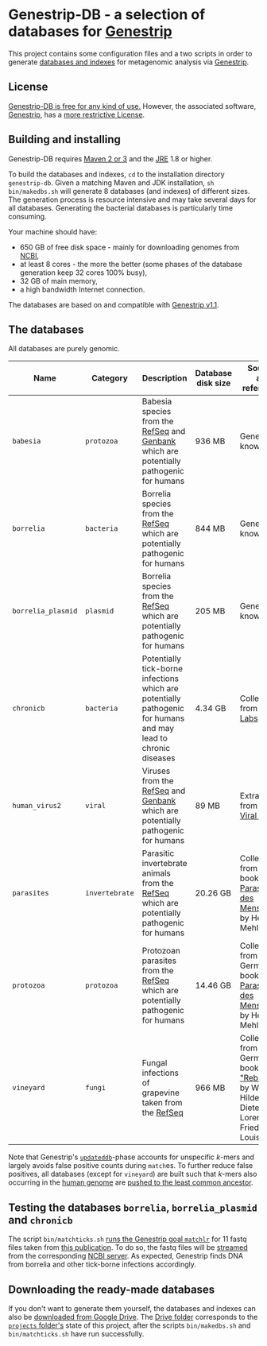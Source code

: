 **Genestrip-DB** - a selection of databases for [Genestrip](https://github.com/pfeiferd/genestrip)
===============================================
  
This project contains some configuration files and a two scripts in order to 
generate [databases and indexes](https://github.com/pfeiferd/genestrip/blob/master/README.md#generating-your-own-database) for metagenomic analysis via [Genestrip]([Genestrip](https://github.com/pfeiferd/genestrip).).

## License

[Genestrip-DB is free for any kind of use.](./LICENSE.txt) 
However, the associated software, [Genestrip](https://github.com/pfeiferd/genestrip), has a [more restrictive License](https://github.com/pfeiferd/genestrip#license). 

## Building and installing

Genestrip-DB requires [Maven 2 or 3](https://maven.apache.org/) and the [JRE](https://jdk.java.net/) 1.8 or higher.

To build the databases and indexes, `cd` to the installation directory `genestrip-db`. Given a matching Maven and JDK installation, `sh bin/makedbs.sh` 
will generate 8 databases (and indexes) of different sizes. The generation process is resource intensive and may take several days for all databases.
Generating the bacterial databases is particularly time consuming.

Your machine should have:
* 650 GB of free disk space - mainly for downloading genomes from [NCBI](https://www.ncbi.nlm.nih.gov/),
* at least 8 cores - the more the better (some phases of the database generation keep 32 cores 100% busy),
* 32 GB of main memory,
* a high bandwidth Internet connection.

The databases are based on and compatible with [Genestrip v1.1](https://github.com/pfeiferd/genestrip/releases/tag/v1.1).

## The databases

All databases are purely genomic.

| Name        | Category |Description | Database disk size   | Sources and references |
| ----------- | -----|------ | ----------- | ---------------------- |
| `babesia`     | `protozoa` | Babesia species from the [RefSeq](https://ftp.ncbi.nlm.nih.gov/refseq/release/) and [Genbank](https://ftp.ncbi.nlm.nih.gov/genomes/genbank/) which are potentially pathogenic for humans | 936 MB | General knowledge |
| `borrelia`   | `bacteria` | Borrelia species from the [RefSeq](https://ftp.ncbi.nlm.nih.gov/refseq/release/) which are potentially pathogenic for humans  | 844 MB | General knowledge |
| `borrelia_plasmid`    | `plasmid`  | Borrelia species from the [RefSeq](https://ftp.ncbi.nlm.nih.gov/refseq/release/) which are potentially pathogenic for humans  | 205 MB | General knowledge |
| `chronicb`    | `bacteria`  | Potentially tick-borne infections which are potentially pathogenic for humans and may lead to chronic diseases | 4.34 GB | Collected from [Armin Labs](https://arminlabs.com/en/services) |
| `human_virus2`    | `viral`  | Viruses from the [RefSeq](https://ftp.ncbi.nlm.nih.gov/refseq/release/) and [Genbank](https://ftp.ncbi.nlm.nih.gov/genomes/genbank/) which are potentially pathogenic for humans |89 MB | Extracted from the [Viral Zone](https://viralzone.expasy.org/678) |
| `parasites` | `invertebrate` | Parasitic invertebrate animals from the [RefSeq](https://ftp.ncbi.nlm.nih.gov/refseq/release/) which are potentially pathogenic for humans | 20.26 GB | Collected from the book ["Die Parasiten des Menschen"](https://link.springer.com/book/10.1007/978-3-662-65315-9) by Heinz Mehlhorn |
| `protozoa` | `protozoa` | Protozoan parasites from the [RefSeq](https://ftp.ncbi.nlm.nih.gov/refseq/release/) which are potentially pathogenic for humans | 14.46 GB | Collected from the German book ["Die Parasiten des Menschen"](https://link.springer.com/book/10.1007/978-3-662-65315-9) by Heinz Mehlhorn |
| `vineyard` | `fungi` | Fungal infections of grapevine taken from the [RefSeq](https://ftp.ncbi.nlm.nih.gov/refseq/release/) | 966 MB | Collected from the German book ["Rebschutz"](https://books.google.de/books/about/Rebschutz_Taschenbuch.html?id=ov1JAAAAYAAJ&redir_esc=y) by Walter Hildebrand, Dieter Lorenz and Friedrich Louis |

Note that Genestrip's [`updateddb`](https://github.com/pfeiferd/genestrip/blob/master/Goals.md)-phase accounts for unspecific *k*-mers and largely avoids false positive counts during `match`es.
To further reduce false positives, all databases (except for `vineyard`) are built such that *k*-mers also occurring in the [human genome](https://ftp.ncbi.nlm.nih.gov/genomes/all/GCA/000/001/405/GCA_000001405.29_GRCh38.p14/GCA_000001405.29_GRCh38.p14_genomic.fna.gz) 
are [pushed to the least common ancestor](https://github.com/pfeiferd/genestrip/blob/master/README.md#manually-adding-fasta-files).

## Testing the databases `borrelia`, `borrelia_plasmid` and `chronicb`

The script `bin/matchticks.sh` [runs the Genestrip goal `matchlr`](https://github.com/pfeiferd/genestrip/blob/master/README.md#usage-and-goals) for 11 fastq files taken from [this publication](https://www.ncbi.nlm.nih.gov/pmc/articles/PMC10328957/).
To do so, the fastq files will be [streamed](https://github.com/pfeiferd/genestrip/blob/master/README.md#reading-streaming-and-downloading-fastq-files) from the corresponding [NCBI server](https://www.be-md.ncbi.nlm.nih.gov).
As expected, Genestrip finds DNA from borrelia and other tick-borne infections accordingly.

## Downloading the ready-made databases

If you don't want to generate them yourself, the databases and indexes can also be [downloaded from Google Drive](https://drive.google.com/drive/folders/1cmMPjHTAs4pEti4eEM-gOngvOn39btdU?usp=sharing).
The [Drive folder](https://drive.google.com/drive/folders/1cmMPjHTAs4pEti4eEM-gOngvOn39btdU?usp=sharing) corresponds 
to the [`projects` folder's](https://github.com/pfeiferd/genestrip-db/tree/master/data/projects) state of this project, after the scripts `bin/makedbs.sh` and `bin/matchticks.sh` have run successfully.



